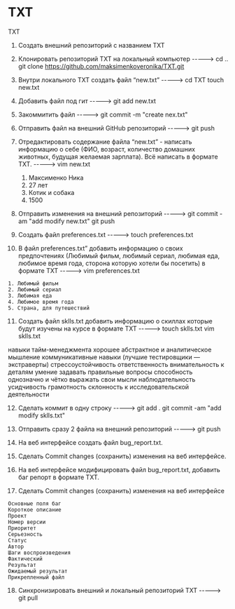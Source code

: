 # TXT
TXT
 1. Создать внешний репозиторий c названием TXT
 2. Клонировать репозиторий TXT на локальный компьютер
-----> cd ..
       git clone https://github.com/maksimenkoveronika/TXT.git

 3. Внутри локального TXT создать файл “new.txt”
-----> cd TXT
       touch new.txt
       
 4. Добавить файл под гит
-----> git add new.txt

 5. Закоммитить файл
-----> git commit -m "create nex.txt"

 6. Отправить файл на внешний GitHub репозиторий
-----> git push

 7. Отредактировать содержание файла “new.txt” - написать информацию о себе (ФИО, возраст, количество домашних животных, будущая желаемая зарплата). Всё написать в формате TXT.
-----> vim new.txt

	1) Максименко Ника
	2) 27 лет
	3) Котик и собака
	4) 1500

 8. Отправить изменения на внешний репозиторий
-----> git commit -am "add modify new.txt"
       git push

 9. Создать файл preferences.txt
-----> touch preferences.txt

 10. В файл preferences.txt” добавить информацию о своих предпочтениях (Любимый фильм, любимый сериал, любимая еда, любимое время года, сторона которую хотели бы посетить) в формате TXT
-----> vim preferences.txt

	1. Любимый фильм
	2. Любимый сериал
	3. Любимая еда
	4. Любимое время года
	5. Страна, для путешествий

 11. Создать файл sklls.txt добавить информацию о скиллах которые будут изучены на курсе в формате TXT
-----> touch sklls.txt
       vim sklls.txt

навыки тайм-менеджмента
хорошее 
абстрактное и аналитическое мышление
коммуникативные навыки (лучшие тестировщики — экстраверты)
стрессоустойчивость
ответственность
внимательность к деталям
умение 
задавать правильные вопросы
способность однозначно и чётко выражать свои мысли
наблюдательность
усидчивость
грамотность
склонность к исследовательской деятельности


 12. Сделать коммит в одну строку
-----> git add .
       git commit -am "add modify sklls.txt"

 13. Отправить сразу 2 файла на внешний репозиторий
-----> git push

 14. На веб интерфейсе создать файл bug_report.txt.
 15. Сделать Commit changes (сохранить) изменения на веб интерфейсе.
 16. На веб интерфейсе модифицировать файл bug_report.txt, добавить баг репорт в формате TXT.
 17. Сделать Commit changes (сохранить) изменения на веб интерфейсе

	Основные поля баг
  	Короткое описание
  	Проект 
	Номер версии
	Приоритет
	Серьезность
  	Статус 
  	Автор
  	Шаги воспроизведения
  	Фактический 
	Результат 
  	Ожидаемый результат 
  	Прикрепленный файл
	
 18. Синхронизировать внешний и локальный репозиторий TXT
-----> git pull
